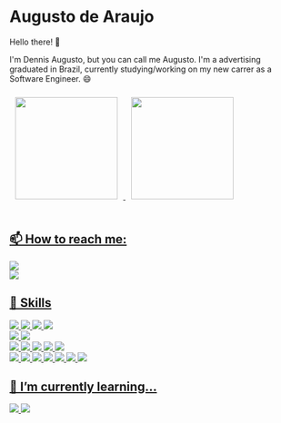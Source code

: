 # Augusto de Araujo

Hello there! 👋

I'm Dennis Augusto, but you can call me Augusto. I'm a advertising graduated in Brazil, currently studying/working on my new carrer as a Software Engineer. 😄

<div>
  <a href="https://github.com/AugustodeAraujo">
  <img height="180em" style="padding: 10px" src="https://github-readme-stats.vercel.app/api?username=AugustodeAraujo&show_icons=true&theme=tokyonight&include_all_commits=true&count_private=true"/>
  <img height="180em" style="padding: 10px" src="https://github-readme-stats.vercel.app/api/top-langs/?username=AugustodeAraujo&layout=compact&langs_count=7&theme=tokyonight"/>
</div>
  
</br>

 ## 📫 How to reach me:
 ![](https://img.shields.io/badge/Discord-AugustoAraujo%231994-informational?style=flat-square&logo=Discord&logoColor=white&color=7289DA)
 </br>
 ![](https://img.shields.io/badge/Twitter-%40haterhonesto-informational?style=flat-square&logo=Twitter&logoColor=white&color=1DA1F2)

## 💼 Skills

![](https://img.shields.io/badge/Code-JavaScript-informational?style=flat-square&logo=JavaScript&logoColor=white&color=df7444)
![](https://img.shields.io/badge/Code-React-informational?style=flat-square&logo=react&logoColor=white&color=df7444)
![](https://img.shields.io/badge/Code-Next.js-informational?style=flat-square&logo=Next.js&logoColor=white&color=df7444)
![](https://img.shields.io/badge/Code-HTML5-informational?style=flat-square&logo=HTML5&logoColor=white&color=df7444)
</br>
![](https://img.shields.io/badge/Database-MySQL-informational?style=flat-square&logo=MySQL&logoColor=white&color=df7444)
![](https://img.shields.io/badge/Database-MongoDB-informational?style=flat-square&logo=MongoDB&logoColor=white&color=df7444)
</br>
![](https://img.shields.io/badge/Style-CSS-informational?style=flat-square&logo=css3&logoColor=white&color=df7444)
![](https://img.shields.io/badge/Style-SASS-informational?style=flat-square&logo=sass&logoColor=white&color=df7444)
![](https://img.shields.io/badge/Style-Bootstrap-informational?style=flat-square&logo=Bootstrap&logoColor=white&color=df7444)
![](https://img.shields.io/badge/Style-Bulma-informational?style=flat-square&logo=Bulma&logoColor=white&color=df7444)
![](https://img.shields.io/badge/Style-TailwindCSS-informational?style=flat-square&logo=TailwindCSS&logoColor=white&color=df7444)
</br>
![](https://img.shields.io/badge/Tools-Git-informational?style=flat-square&logo=Git&logoColor=white&color=df7444)
![](https://img.shields.io/badge/Tools-GitHub-informational?style=flat-square&logo=GitHub&logoColor=white&color=df7444)
![](https://img.shields.io/badge/Tools-VS.Code-informational?styleflat-squaret&logo=Visual-Studio-Code&logoColor=white&color=df7444)
![](https://img.shields.io/badge/Tools-npm-informational?style=flat-square&logo=npm&logoColor=white&color=df7444)
![](https://img.shields.io/badge/Tools-Yarn-informational?style=flat-square&logo=Yarn&logoColor=white&color=df7444)
![](https://img.shields.io/badge/Tools-Insomnia-informational?style=flat-square&logo=Insomnia&logoColor=white&color=df7444)
![](https://img.shields.io/badge/Tools-Docker-informational?style=flat-square&logo=docker&logoColor=white&color=df7444)

## 🌱 I’m currently learning...

![](https://img.shields.io/badge/Code-Node.js-informational?style=flat-square&logo=Node.js&logoColor=white&color=df7444)
![](https://img.shields.io/badge/Code-ExpressJS-informational?style=flat-square&logo=Express&logoColor=white&color=df7444)

<!--
**AugustodeAraujo/AugustodeAraujo** is a ✨ _special_ ✨ repository because its `README.md` (this file) appears on your GitHub profile.

Here are some ideas to get you started:

- 🔭 I’m currently working on ...
- 🌱 I’m currently learning ...
- 👯 I’m looking to collaborate on ...
- 🤔 I’m looking for help with ...
- 💬 Ask me about ...
- 📫 How to reach me: ...
- 😄 Pronouns: ...
- ⚡ Fun fact: ...
-->

